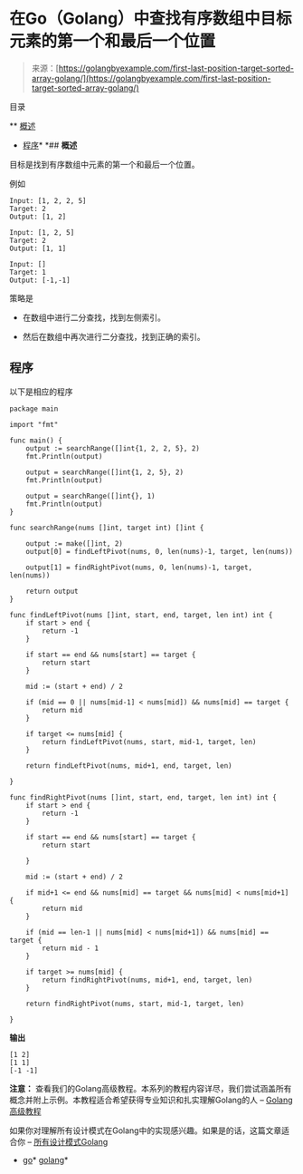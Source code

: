 <!--yml

类别：未分类

日期：2024-10-13 06:44:00

-->

# 在Go（Golang）中查找有序数组中目标元素的第一个和最后一个位置

> 来源：[https://golangbyexample.com/first-last-position-target-sorted-array-golang/](https://golangbyexample.com/first-last-position-target-sorted-array-golang/)

目录

**   [概述](#Overview "Overview")

+   [程序](#Program "Program")*  *## **概述**

目标是找到有序数组中元素的第一个和最后一个位置。

例如

```
Input: [1, 2, 2, 5]
Target: 2
Output: [1, 2]

Input: [1, 2, 5]
Target: 2
Output: [1, 1]

Input: []
Target: 1
Output: [-1,-1]
```

策略是

+   在数组中进行二分查找，找到左侧索引。

+   然后在数组中再次进行二分查找，找到正确的索引。

## **程序**

以下是相应的程序

```
package main

import "fmt"

func main() {
	output := searchRange([]int{1, 2, 2, 5}, 2)
	fmt.Println(output)

	output = searchRange([]int{1, 2, 5}, 2)
	fmt.Println(output)

	output = searchRange([]int{}, 1)
	fmt.Println(output)
}

func searchRange(nums []int, target int) []int {

	output := make([]int, 2)
	output[0] = findLeftPivot(nums, 0, len(nums)-1, target, len(nums))

	output[1] = findRightPivot(nums, 0, len(nums)-1, target, len(nums))

	return output
}

func findLeftPivot(nums []int, start, end, target, len int) int {
	if start > end {
		return -1
	}

	if start == end && nums[start] == target {
		return start
	}

	mid := (start + end) / 2

	if (mid == 0 || nums[mid-1] < nums[mid]) && nums[mid] == target {
		return mid
	}

	if target <= nums[mid] {
		return findLeftPivot(nums, start, mid-1, target, len)
	}

	return findLeftPivot(nums, mid+1, end, target, len)

}

func findRightPivot(nums []int, start, end, target, len int) int {
	if start > end {
		return -1
	}

	if start == end && nums[start] == target {
		return start

	}

	mid := (start + end) / 2

	if mid+1 <= end && nums[mid] == target && nums[mid] < nums[mid+1] {
		return mid
	}

	if (mid == len-1 || nums[mid] < nums[mid+1]) && nums[mid] == target {
		return mid - 1
	}

	if target >= nums[mid] {
		return findRightPivot(nums, mid+1, end, target, len)
	}

	return findRightPivot(nums, start, mid-1, target, len)

}
```

**输出**

```
[1 2]
[1 1]
[-1 -1]
```

**注意：** 查看我们的Golang高级教程。本系列的教程内容详尽，我们尝试涵盖所有概念并附上示例。本教程适合希望获得专业知识和扎实理解Golang的人 – [Golang高级教程](https://golangbyexample.com/golang-comprehensive-tutorial/)

如果你对理解所有设计模式在Golang中的实现感兴趣。如果是的话，这篇文章适合你 – [所有设计模式Golang](https://golangbyexample.com/all-design-patterns-golang/)

+   [go](https://golangbyexample.com/tag/go/)*   [golang](https://golangbyexample.com/tag/golang/)*
